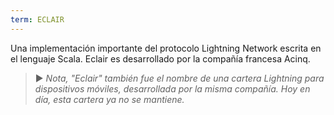 ```yaml
---
term: ECLAIR
---
```


Una implementación importante del protocolo Lightning Network escrita en el lenguaje Scala. Eclair es desarrollado por la compañía francesa Acinq.

> ► *Nota, "Eclair" también fue el nombre de una cartera Lightning para dispositivos móviles, desarrollada por la misma compañía. Hoy en día, esta cartera ya no se mantiene.*